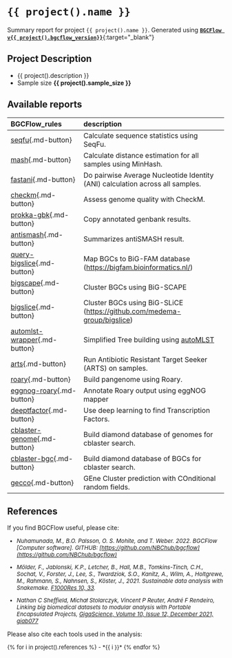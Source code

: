 

# `{{ project().name }}`
Summary report for project `{{ project().name }}`. Generated using [**`BGCFlow v{{ project().bgcflow_version}}`**](https://github.com/NBChub/bgcflow){:target="_blank"}

## Project Description
- {{ project().description }}
- Sample size **{{ project().sample_size }}**


## Available reports
| BGCFlow_rules                                     | description                                                                                      |
|:--------------------------------------------------|:-------------------------------------------------------------------------------------------------|
| [seqfu](seqfu/){.md-button}                       | Calculate sequence statistics using SeqFu.                                                       |
| [mash](mash/){.md-button}                         | Calculate distance estimation for all samples using MinHash.                                     |
| [fastani](fastani/){.md-button}                   | Do pairwise Average Nucleotide Identity (ANI) calculation across all samples.                    |
| [checkm](checkm/){.md-button}                     | Assess genome quality with CheckM.                                                               |
| [prokka-gbk](prokka-gbk/){.md-button}             | Copy annotated genbank results.                                                                  |
| [antismash](antismash/){.md-button}               | Summarizes antiSMASH result.                                                                     |
| [query-bigslice](query-bigslice/){.md-button}     | Map BGCs to BiG-FAM database (https://bigfam.bioinformatics.nl/)                                 |
| [bigscape](bigscape/){.md-button}                 | Cluster BGCs using BiG-SCAPE                                                                     |
| [bigslice](bigslice/){.md-button}                 | Cluster BGCs using BiG-SLiCE (https://github.com/medema-group/bigslice)                          |
| [automlst-wrapper](automlst-wrapper/){.md-button} | Simplified Tree building using [autoMLST](https://github.com/NBChub/automlst-simplified-wrapper) |
| [arts](arts/){.md-button}                         | Run Antibiotic Resistant Target Seeker (ARTS) on samples.                                        |
| [roary](roary/){.md-button}                       | Build pangenome using Roary.                                                                     |
| [eggnog-roary](eggnog-roary/){.md-button}         | Annotate Roary output using eggNOG mapper                                                        |
| [deeptfactor](deeptfactor/){.md-button}           | Use deep learning to find Transcription Factors.                                                 |
| [cblaster-genome](cblaster-genome/){.md-button}   | Build diamond database of genomes for cblaster search.                                           |
| [cblaster-bgc](cblaster-bgc/){.md-button}         | Build diamond database of BGCs for cblaster search.                                              |
| [gecco](gecco/){.md-button}                       | GEne Cluster prediction with COnditional random fields.                                          |


## References
If you find BGCFlow useful, please cite:

<font size="2">

  - *Nuhamunada, M., B.O. Palsson, O. S. Mohite, and T. Weber. 2022. BGCFlow [Computer software]. GITHUB: [https://github.com/NBChub/bgcflow](https://github.com/NBChub/bgcflow)*

  - *Mölder, F., Jablonski, K.P., Letcher, B., Hall, M.B., Tomkins-Tinch, C.H., Sochat, V., Forster, J., Lee, S., Twardziok, S.O., Kanitz, A., Wilm, A., Holtgrewe, M., Rahmann, S., Nahnsen, S., Köster, J., 2021. Sustainable data analysis with Snakemake. [F1000Res 10, 33](https://f1000research.com/articles/10-33/v1).*

  - *Nathan C Sheffield, Michał Stolarczyk, Vincent P Reuter, André F Rendeiro, Linking big biomedical datasets to modular analysis with Portable Encapsulated Projects, [GigaScience, Volume 10, Issue 12, December 2021, giab077](https://doi.org/10.1093/gigascience/giab077)*

</font>

Please also cite each tools used in the analysis:

<font size="2">
{% for i in project().references %}
  - *{{ i }}*
{% endfor %}
</font>
